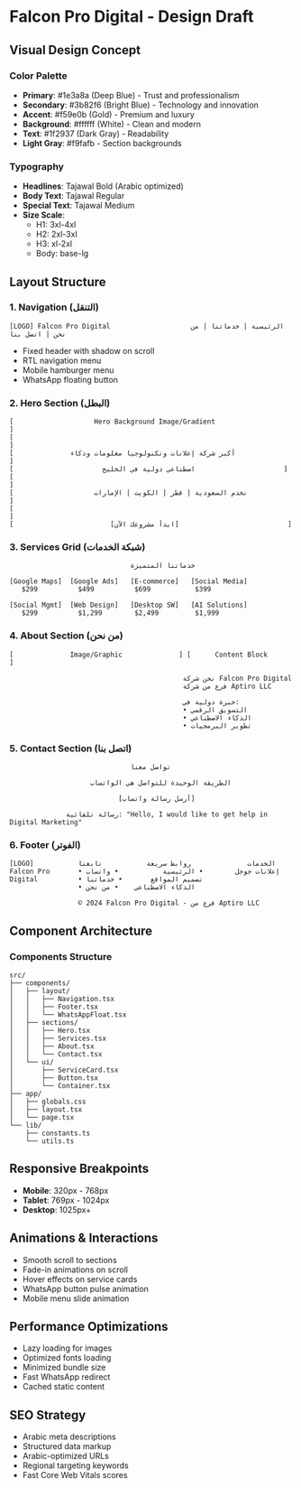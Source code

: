 # Falcon Pro Digital - Design Draft

## Visual Design Concept

### Color Palette
- **Primary**: #1e3a8a (Deep Blue) - Trust and professionalism
- **Secondary**: #3b82f6 (Bright Blue) - Technology and innovation  
- **Accent**: #f59e0b (Gold) - Premium and luxury
- **Background**: #ffffff (White) - Clean and modern
- **Text**: #1f2937 (Dark Gray) - Readability
- **Light Gray**: #f9fafb - Section backgrounds

### Typography
- **Headlines**: Tajawal Bold (Arabic optimized)
- **Body Text**: Tajawal Regular
- **Special Text**: Tajawal Medium
- **Size Scale**: 
  - H1: 3xl-4xl
  - H2: 2xl-3xl  
  - H3: xl-2xl
  - Body: base-lg

## Layout Structure

### 1. Navigation (التنقل)
```
[LOGO] Falcon Pro Digital                    الرئيسية | خدماتنا | من نحن | اتصل بنا
```
- Fixed header with shadow on scroll
- RTL navigation menu
- Mobile hamburger menu
- WhatsApp floating button

### 2. Hero Section (البطل)
```
[                    Hero Background Image/Gradient                    ]
[                                                                      ]
[              أكبر شركة إعلانات وتكنولوجيا معلومات وذكاء               ]
[                      اصطناعي دولية في الخليج                      ]
[                                                                      ]
[                    نخدم السعودية | قطر | الكويت | الإمارات            ]
[                                                                      ]
[                        [ابدأ مشروعك الآن]                           ]
```

### 3. Services Grid (شبكة الخدمات)
```
                              خدماتنا المتميزة

[Google Maps]  [Google Ads]   [E-commerce]   [Social Media]
   $299          $499          $699           $399
   
[Social Mgmt]  [Web Design]   [Desktop SW]   [AI Solutions] 
   $299          $1,299        $2,499         $1,999
```

### 4. About Section (من نحن)
```
[              Image/Graphic              ] [      Content Block      ]
                                          
                                           نحن شركة Falcon Pro Digital
                                           فرع من شركة Aptiro LLC
                                           
                                           خبرة دولية في:
                                           • التسويق الرقمي
                                           • الذكاء الاصطناعي  
                                           • تطوير البرمجيات
```

### 5. Contact Section (اتصل بنا)
```
                              تواصل معنا
                              
                    الطريقة الوحيدة للتواصل هي الواتساب
                    
                           [أرسل رسالة واتساب]
                           
              رسالة تلقائية: "Hello, I would like to get help in Digital Marketing"
```

### 6. Footer (الفوتر)
```
[LOGO]           الخدمات              روابط سريعة           تابعنا
Falcon Pro       • إعلانات جوجل        • الرئيسية           • واتساب
Digital          • تصميم المواقع       • خدماتنا            
                 • الذكاء الاصطناعي    • من نحن             

                 © 2024 Falcon Pro Digital - فرع من Aptiro LLC
```

## Component Architecture

### Components Structure
```
src/
├── components/
│   ├── layout/
│   │   ├── Navigation.tsx
│   │   ├── Footer.tsx
│   │   └── WhatsAppFloat.tsx
│   ├── sections/
│   │   ├── Hero.tsx
│   │   ├── Services.tsx
│   │   ├── About.tsx
│   │   └── Contact.tsx
│   └── ui/
│       ├── ServiceCard.tsx
│       ├── Button.tsx
│       └── Container.tsx
├── app/
│   ├── globals.css
│   ├── layout.tsx
│   └── page.tsx
└── lib/
    ├── constants.ts
    └── utils.ts
```

## Responsive Breakpoints
- **Mobile**: 320px - 768px
- **Tablet**: 769px - 1024px  
- **Desktop**: 1025px+

## Animations & Interactions
- Smooth scroll to sections
- Fade-in animations on scroll
- Hover effects on service cards
- WhatsApp button pulse animation
- Mobile menu slide animation

## Performance Optimizations
- Lazy loading for images
- Optimized fonts loading
- Minimized bundle size
- Fast WhatsApp redirect
- Cached static content

## SEO Strategy
- Arabic meta descriptions
- Structured data markup
- Arabic-optimized URLs
- Regional targeting keywords
- Fast Core Web Vitals scores


